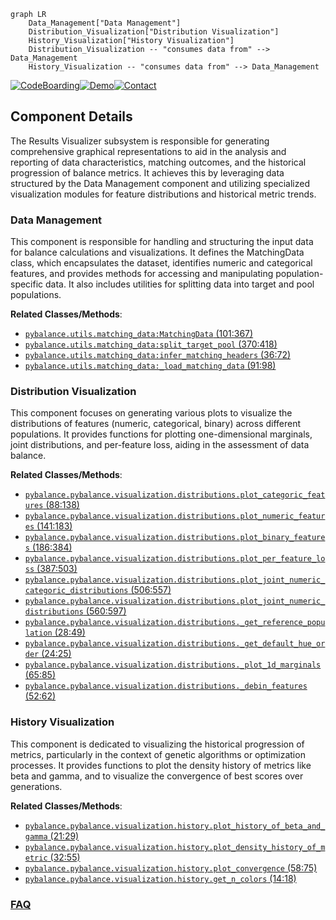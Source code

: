 ```mermaid
graph LR
    Data_Management["Data Management"]
    Distribution_Visualization["Distribution Visualization"]
    History_Visualization["History Visualization"]
    Distribution_Visualization -- "consumes data from" --> Data_Management
    History_Visualization -- "consumes data from" --> Data_Management
```
[![CodeBoarding](https://img.shields.io/badge/Generated%20by-CodeBoarding-9cf?style=flat-square)](https://github.com/CodeBoarding/CodeBoarding)[![Demo](https://img.shields.io/badge/Try%20our-Demo-blue?style=flat-square)](https://www.codeboarding.org/demo)[![Contact](https://img.shields.io/badge/Contact%20us%20-%20contact@codeboarding.org-lightgrey?style=flat-square)](mailto:contact@codeboarding.org)

## Component Details

The Results Visualizer subsystem is responsible for generating comprehensive graphical representations to aid in the analysis and reporting of data characteristics, matching outcomes, and the historical progression of balance metrics. It achieves this by leveraging data structured by the Data Management component and utilizing specialized visualization modules for feature distributions and historical metric trends.

### Data Management
This component is responsible for handling and structuring the input data for balance calculations and visualizations. It defines the MatchingData class, which encapsulates the dataset, identifies numeric and categorical features, and provides methods for accessing and manipulating population-specific data. It also includes utilities for splitting data into target and pool populations.


**Related Classes/Methods**:

- <a href="https://github.com/Bayer-Group/pybalance/blob/master/pybalance/utils/matching_data.py#L101-L367" target="_blank" rel="noopener noreferrer">`pybalance.utils.matching_data:MatchingData` (101:367)</a>
- <a href="https://github.com/Bayer-Group/pybalance/blob/master/pybalance/utils/matching_data.py#L370-L418" target="_blank" rel="noopener noreferrer">`pybalance.utils.matching_data:split_target_pool` (370:418)</a>
- <a href="https://github.com/Bayer-Group/pybalance/blob/master/pybalance/utils/matching_data.py#L36-L72" target="_blank" rel="noopener noreferrer">`pybalance.utils.matching_data:infer_matching_headers` (36:72)</a>
- <a href="https://github.com/Bayer-Group/pybalance/blob/master/pybalance/utils/matching_data.py#L91-L98" target="_blank" rel="noopener noreferrer">`pybalance.utils.matching_data:_load_matching_data` (91:98)</a>


### Distribution Visualization
This component focuses on generating various plots to visualize the distributions of features (numeric, categorical, binary) across different populations. It provides functions for plotting one-dimensional marginals, joint distributions, and per-feature loss, aiding in the assessment of data balance.


**Related Classes/Methods**:

- <a href="https://github.com/Bayer-Group/pybalance/blob/master/pybalance/visualization/distributions.py#L88-L138" target="_blank" rel="noopener noreferrer">`pybalance.pybalance.visualization.distributions.plot_categoric_features` (88:138)</a>
- <a href="https://github.com/Bayer-Group/pybalance/blob/master/pybalance/visualization/distributions.py#L141-L183" target="_blank" rel="noopener noreferrer">`pybalance.pybalance.visualization.distributions.plot_numeric_features` (141:183)</a>
- <a href="https://github.com/Bayer-Group/pybalance/blob/master/pybalance/visualization/distributions.py#L186-L384" target="_blank" rel="noopener noreferrer">`pybalance.pybalance.visualization.distributions.plot_binary_features` (186:384)</a>
- <a href="https://github.com/Bayer-Group/pybalance/blob/master/pybalance/visualization/distributions.py#L387-L503" target="_blank" rel="noopener noreferrer">`pybalance.pybalance.visualization.distributions.plot_per_feature_loss` (387:503)</a>
- <a href="https://github.com/Bayer-Group/pybalance/blob/master/pybalance/visualization/distributions.py#L506-L557" target="_blank" rel="noopener noreferrer">`pybalance.pybalance.visualization.distributions.plot_joint_numeric_categoric_distributions` (506:557)</a>
- <a href="https://github.com/Bayer-Group/pybalance/blob/master/pybalance/visualization/distributions.py#L560-L597" target="_blank" rel="noopener noreferrer">`pybalance.pybalance.visualization.distributions.plot_joint_numeric_distributions` (560:597)</a>
- <a href="https://github.com/Bayer-Group/pybalance/blob/master/pybalance/visualization/distributions.py#L28-L49" target="_blank" rel="noopener noreferrer">`pybalance.pybalance.visualization.distributions._get_reference_population` (28:49)</a>
- <a href="https://github.com/Bayer-Group/pybalance/blob/master/pybalance/visualization/distributions.py#L24-L25" target="_blank" rel="noopener noreferrer">`pybalance.pybalance.visualization.distributions._get_default_hue_order` (24:25)</a>
- <a href="https://github.com/Bayer-Group/pybalance/blob/master/pybalance/visualization/distributions.py#L65-L85" target="_blank" rel="noopener noreferrer">`pybalance.pybalance.visualization.distributions._plot_1d_marginals` (65:85)</a>
- <a href="https://github.com/Bayer-Group/pybalance/blob/master/pybalance/visualization/distributions.py#L52-L62" target="_blank" rel="noopener noreferrer">`pybalance.pybalance.visualization.distributions._debin_features` (52:62)</a>


### History Visualization
This component is dedicated to visualizing the historical progression of metrics, particularly in the context of genetic algorithms or optimization processes. It provides functions to plot the density history of metrics like beta and gamma, and to visualize the convergence of best scores over generations.


**Related Classes/Methods**:

- <a href="https://github.com/Bayer-Group/pybalance/blob/master/pybalance/visualization/history.py#L21-L29" target="_blank" rel="noopener noreferrer">`pybalance.pybalance.visualization.history.plot_history_of_beta_and_gamma` (21:29)</a>
- <a href="https://github.com/Bayer-Group/pybalance/blob/master/pybalance/visualization/history.py#L32-L55" target="_blank" rel="noopener noreferrer">`pybalance.pybalance.visualization.history.plot_density_history_of_metric` (32:55)</a>
- <a href="https://github.com/Bayer-Group/pybalance/blob/master/pybalance/visualization/history.py#L58-L75" target="_blank" rel="noopener noreferrer">`pybalance.pybalance.visualization.history.plot_convergence` (58:75)</a>
- <a href="https://github.com/Bayer-Group/pybalance/blob/master/pybalance/visualization/history.py#L14-L18" target="_blank" rel="noopener noreferrer">`pybalance.pybalance.visualization.history.get_n_colors` (14:18)</a>




### [FAQ](https://github.com/CodeBoarding/GeneratedOnBoardings/tree/main?tab=readme-ov-file#faq)